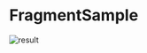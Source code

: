 # FragmentSample

![result](https://fglshm@github.com/fglshm/FragmentSample/images/20190627_201820.gif)
